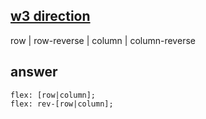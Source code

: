 ## [w3 direction](https://www.w3.org/TR/css-flexbox-1/#flex-direction-property)

row | row-reverse | column | column-reverse

## answer

```
flex: [row|column];
flex: rev-[row|column];
```

